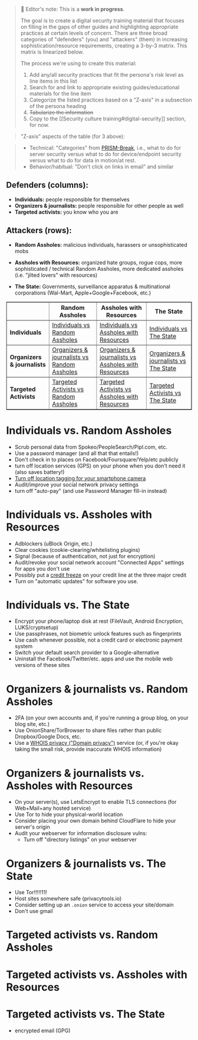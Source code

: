 > 📝 Editor's note: This is a **work in progress**.
>
> The goal is to create a digital security training material that focuses on filling in the gaps of other guides and highlighting appropriate practices at certain levels of concern. There are three broad categories of "defenders" (you) and "attackers" (them) in increasing sophistication/resource requirements, creating a 3-by-3 matrix. This matrix is linearized below.
> 
> The process we're using to create this material:
> 
> 1. Add any/all security practices that fit the persona's risk level as line items in this list
> 2. Search for and link to appropriate existing guides/educational materials for the line item
> 3. Categorize the listed practices based on a "Z-axis" in a subsection of the persona heading
> 4. ~~Tabularize the information~~
> 5. Copy to the [[Security culture training#digital-security]] section, for now.

> "Z-axis" aspects of the table (for 3 above):

> * Technical: "Categories" from [PRISM-Break](https://prism-break.org/en/all/), i.e., what to do for server security versus what to do for device/endpoint security versus what to do for data in motion/at rest.
> * Behavior/habitual: "Don't click on links in email" and similar



## Defenders (columns):

* <b>Individuals:</b> people responsible for themselves
* <b>Organizers & journalists:</b> people responsible for other people as well
* <b>Targeted activists:</b> you know who you are

## Attackers (rows):

* <b>Random Assholes:</b> malicious individuals, harassers or unsophisticated mobs
* <b>Assholes with Resources:</b> organized hate groups, rogue cops, more
  sophisticated / technical Random Assholes, more dedicated assholes (i.e. "jilted
  lovers" with resources)
  
* <b>The State:</b> Governments, surveillance apparatus & multinational
  corporations (Wal-Mart, Apple+Google+Facebook, etc.)

<table border="1" cellpadding="10" cellspacing="0">
  <tr>
    <th></th>
    <th><b>Random Assholes</b></th>
    <th><b>Assholes with Resources</b></th>
    <th><b>The State</b></th>
  </tr>
  <tr>
    <td><b>Individuals</b></td>
    <td>
      <a href="#individuals-vs-random-assholes">
        Individuals vs Random Assholes</a>
    </td>
    <td>
      <a href="#individuals-vs-assholes-with-resources">
        Individuals vs Assholes with Resources</a>
    </td>
    <td>
      <a href="#individuals-vs-the-state">
        Individuals vs The State</a>
    </td>
  </tr>
  <tr>
    <td><b>Organizers &amp; journalists</b></td>
    <td>
      <a href="#organizers--journalists-vs-random-assholes">
        Organizers &amp; journalists vs Random Assholes</a>
    </td>
    <td>
      <a href="#organizers--journalists-vs-assholes-with-resources">
        Organizers &amp; journalists vs Assholes with Resources</a>
    </td>
    <td>
      <a href="#organizers--journalists-vs-the-state">
        Organizers &amp; journalists vs The State</a>
    </td>
  </tr>
  <tr>
    <td><b>Targeted Activists</b></td>
    <td>
      <a href="#targeted-activists-vs-random-assholes">
        Targeted Activists vs Random Assholes</a>
    </td>
    <td>
      <a href="#targeted-activists-vs-assholes-with-resources">
        Targeted Activists vs Assholes with Resources</a>
    </td>
    <td>
      <a href="#targeted-activists-vs-the-state">
        Targeted Activists vs The State</a>
    </td>
  </tr>
</table>

# Individuals vs. Random Assholes

* Scrub personal data from Spokeo/PeopleSearch/Pipl.com, etc.
* Use a password manager (and all that that entails!)
* Don't check in to places on Facebook/Foursquare/Yelp/etc publicly
* turn off location services (GPS) on your phone when you don't need it (also saves battery!)
* [Turn off location tagging for your smartphone camera](https://www.wired.com/2013/07/tip-smartphone-camera-gps/)
* Audit/improve your social network privacy settings
* turn off "auto-pay" (and use Password Manager fill-in instead)

# Individuals vs. Assholes with Resources

* Adblockers (uBlock Origin, etc.)
* Clear cookies (cookie-clearing/whitelisting plugins)
* Signal (because of authentication, not just for encryption)
* Audit/revoke your social network account "Connected Apps" settings for apps you don't use
* Possibly put a [credit freeze](https://en.wikipedia.org/wiki/Credit_freeze) on your credit line at the three major credit
* Turn on "automatic updates" for software you use.

# Individuals vs. The State

* Encrypt your phone/laptop disk at rest (FileVault, Android Encryption, LUKS/cryptsetup)
* Use passphrases, not biometric unlock features such as fingerprints
* Use cash whenever possible, not a credit card or electronic payment system
* Switch your default search provider to a Google-alternative
* Uninstall the Facebook/Twitter/etc. apps and use the mobile web versions of these sites

# Organizers & journalists vs. Random Assholes

* 2FA (on your own accounts and, if you're running a group blog, on your blog site, etc.)
* Use OnionShare/TorBrowser to share files rather than public Dropbox/Google Docs, etc.
* Use a [WHOIS privacy ("Domain privacy")](https://en.wikipedia.org/wiki/Domain_privacy) service (or, if you're okay taking the small risk, provide inaccurate WHOIS information)

# Organizers & journalists vs. Assholes with Resources

* On your server(s), use LetsEncrypt to enable TLS connections (for Web+Mail+any hosted service)
* Use Tor to hide your physical-world location
* Consider placing your own domain behind CloudFlare to hide your server's origin
* Audit your webserver for information disclosure vulns:
  * Turn off "directory listings" on your webserver

# Organizers & journalists vs. The State

* Use Tor!!!!!11!
* Host sites somewhere safe (privacytools.io)
* Consider setting up an `.onion` service to access your site/domain
* Don't use gmail

# Targeted activists vs. Random Assholes

# Targeted activists vs. Assholes with Resources

# Targeted activists vs. The State

* encrypted email (GPG)
